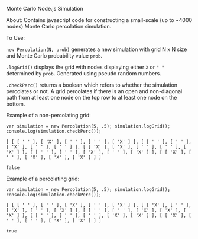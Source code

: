 Monte Carlo Node.js Simulation

About: Contains javascript code for constructing a small-scale (up to ~4000 nodes) Monte Carlo percolation simulation. 

To Use: 

`new Percolation(N, prob)` generates a new simulation with grid N x N size and Monte Carlo probability value `prob`.

`.logGrid()` displays the grid with nodes displaying either `X` or `" "` determined by `prob`. Generated using pseudo random numbers.

`.checkPerc()` returns a boolean which refers to whether the simulation percolates or not. A grid percolates if there is an open and non-diagonal path from at least one node on the top row to at least one node on the bottom.

Example of a non-percolating grid:

`var simulation = new Percolation(5, .5);
simulation.logGrid();
console.log(simulation.checkPerc());`

`[ [ [ ' ' ], [ 'X' ], [ ' ' ], [ ' ' ], [ 'X' ] ],
   [ [ ' ' ], [ ' ' ], [ 'X' ], [ ' ' ], [ ' ' ] ],
   [ [ 'X' ], [ 'X' ], [ ' ' ], [ ' ' ], [ 'X' ] ],
   [ [ ' ' ], [ ' ' ], [ 'X' ], [ ' ' ], [ 'X' ] ],
   [ [ 'X' ], [ ' ' ], [ 'X' ], [ 'X' ], [ 'X' ] ] ]`

`false`

Example of a percolating grid:

`var simulation = new Percolation(5, .5);
simulation.logGrid();
console.log(simulation.checkPerc());`

`[ [ [ ' ' ], [ ' ' ], [ 'X' ], [ ' ' ], [ 'X' ] ],
   [ [ 'X' ], [ ' ' ], [ 'X' ], [ ' ' ], [ 'X' ] ],
   [ [ ' ' ], [ ' ' ], [ 'X' ], [ 'X' ], [ 'X' ] ],
   [ [ ' ' ], [ ' ' ], [ ' ' ], [ 'X' ], [ 'X' ] ],
   [ [ 'X' ], [ ' ' ], [ ' ' ], [ 'X' ], [ 'X' ] ] ]`

`true`







